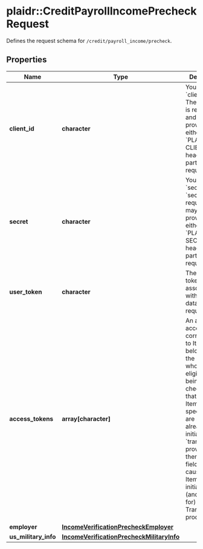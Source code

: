 # plaidr::CreditPayrollIncomePrecheckRequest

Defines the request schema for `/credit/payroll_income/precheck`.

## Properties
Name | Type | Description | Notes
------------ | ------------- | ------------- | -------------
**client_id** | **character** | Your Plaid API &#x60;client_id&#x60;. The &#x60;client_id&#x60; is required and may be provided either in the &#x60;PLAID-CLIENT-ID&#x60; header or as part of a request body. | [optional] 
**secret** | **character** | Your Plaid API &#x60;secret&#x60;. The &#x60;secret&#x60; is required and may be provided either in the &#x60;PLAID-SECRET&#x60; header or as part of a request body. | [optional] 
**user_token** | **character** | The user token associated with the User data is being requested for. | [optional] 
**access_tokens** | **array[character]** | An array of access tokens corresponding to Items belonging to the user whose eligibility is being checked. Note that if the Items specified here are not already initialized with &#x60;transactions&#x60;, providing them in this field will cause these Items to be initialized with (and billed for) the Transactions product. | [optional] 
**employer** | [**IncomeVerificationPrecheckEmployer**](IncomeVerificationPrecheckEmployer.md) |  | [optional] 
**us_military_info** | [**IncomeVerificationPrecheckMilitaryInfo**](IncomeVerificationPrecheckMilitaryInfo.md) |  | [optional] 


